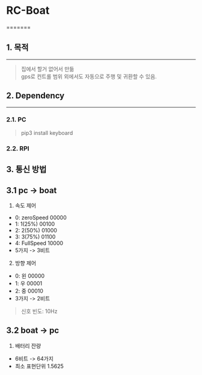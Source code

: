 # RC-Boat
=======
## 1. 목적
-------
>집에서 할거 없어서 만듦   
>gps로 컨트롤 범위 외에서도 자동으로 주행 및 귀환할 수 있음.

## 2. Dependency
-------------
### 2.1. PC
>pip3 install keyboard

### 2.2. RPI
>

## 3. 통신 방법
## 3.1 pc -> boat
1. 속도 제어
- 0: zeroSpeed    00000
- 1: 1(25%)       00100
- 2: 2(50%)       01000
- 3: 3(75%)       01100
- 4: FullSpeed    10000
- 5가지 -> 3비트

2. 방향 제어
- 0: 왼           00000
- 1: 우           00001
- 2: 중           00010
- 3가지 -> 2비트

>신호 빈도: 10Hz

## 3.2 boat -> pc

1. 배터리 잔량
- 6비트 -> 64가지
- 최소 표현단위 1.5625

